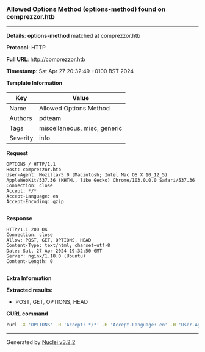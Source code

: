 ### Allowed Options Method (options-method) found on comprezzor.htb

----
**Details**: **options-method** matched at comprezzor.htb

**Protocol**: HTTP

**Full URL**: http://comprezzor.htb

**Timestamp**: Sat Apr 27 20:32:49 +0100 BST 2024

**Template Information**

| Key | Value |
| --- | --- |
| Name | Allowed Options Method |
| Authors | pdteam |
| Tags | miscellaneous, misc, generic |
| Severity | info |

**Request**
```http
OPTIONS / HTTP/1.1
Host: comprezzor.htb
User-Agent: Mozilla/5.0 (Macintosh; Intel Mac OS X 10_12_5) AppleWebKit/537.36 (KHTML, like Gecko) Chrome/103.0.0.0 Safari/537.36
Connection: close
Accept: */*
Accept-Language: en
Accept-Encoding: gzip


```

**Response**
```http
HTTP/1.1 200 OK
Connection: close
Allow: POST, GET, OPTIONS, HEAD
Content-Type: text/html; charset=utf-8
Date: Sat, 27 Apr 2024 19:32:50 GMT
Server: nginx/1.18.0 (Ubuntu)
Content-Length: 0


```

**Extra Information**

**Extracted results:**

- POST, GET, OPTIONS, HEAD



**CURL command**
```sh
curl -X 'OPTIONS' -H 'Accept: */*' -H 'Accept-Language: en' -H 'User-Agent: Mozilla/5.0 (Macintosh; Intel Mac OS X 10_12_5) AppleWebKit/537.36 (KHTML, like Gecko) Chrome/103.0.0.0 Safari/537.36' 'http://comprezzor.htb'
```

----

Generated by [Nuclei v3.2.2](https://github.com/projectdiscovery/nuclei)